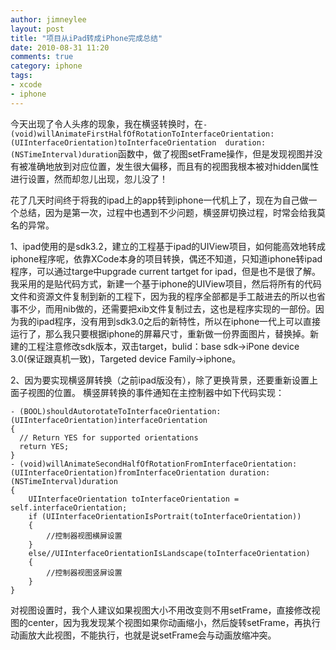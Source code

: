 ```yaml
---
author: jimneylee
layout: post
title: "项目从iPad转成iPhone完成总结"
date: 2010-08-31 11:20
comments: true
category: iphone
tags:
- xcode
- iphone
---
```


  今天出现了令人头疼的现象，我在横竖转换时，在`- (void)willAnimateFirstHalfOfRotationToInterfaceOrientation:
(UIInterfaceOrientation)toInterfaceOrientation 
duration:(NSTimeInterval)duration`函数中，做了视图setFrame操作，但是发现视图并没有被准确地放到对应位置，发生很大偏移，而且有的视图我根本被对hidden属性进行设置，然而却忽儿出现，忽儿没了！

  花了几天时间终于将我的ipad上的app转到iphone一代机上了，现在为自己做一个总结，因为是第一次，过程中也遇到不少问题，横竖屏切换过程，时常会给我莫名的异常。

  1、ipad使用的是sdk3.2，建立的工程基于ipad的UIView项目，如何能高效地转成iphone程序呢，依靠XCode本身的项目转换，偶还不知道，只知道iphone转ipad程序，可以通过targe中upgrade current tartget for ipad，但是也不是很了解。我采用的是贴代码方式，新建一个基于iphone的UIView项目，然后将所有的代码文件和资源文件复制到新的工程下，因为我的程序全部都是手工敲进去的所以也省事不少，而用nib做的，还需要把xib文件复制过去，这也是程序实现的一部份。因为我的ipad程序，没有用到sdk3.0之后的新特性，所以在iphone一代上可以直接运行了，那么我只要根据iphone的屏幕尺寸，重新做一份界面图片，替换掉。新建的工程注意修改sdk版本，双击target，bulid：base sdk->iPone device 3.0(保证跟真机一致)，Targeted device Family->iphone。

  2、因为要实现横竖屏转换（之前ipad版没有），除了更换背景，还要重新设置上面子视图的位置。
横竖屏转换的事件通知在主控制器中如下代码实现：

    - (BOOL)shouldAutorotateToInterfaceOrientation:(UIInterfaceOrientation)interfaceOrientation 
    {
      // Return YES for supported orientations
      return YES;
    }    
    - (void)willAnimateSecondHalfOfRotationFromInterfaceOrientation:(UIInterfaceOrientation)fromInterfaceOrientation duration:(NSTimeInterval)duration 
    {
        UIInterfaceOrientation toInterfaceOrientation = self.interfaceOrientation;    
        if (UIInterfaceOrientationIsPortrait(toInterfaceOrientation))
        {
            //控制器视图横屏设置
        }
        else//UIInterfaceOrientationIsLandscape(toInterfaceOrientation)
        {
            //控制器视图竖屏设置
        }
    }

  对视图设置时，我个人建议如果视图大小不用改变则不用setFrame，直接修改视图的center，因为我发现某个视图如果你动画缩小，然后旋转setFrame，再执行动画放大此视图，不能执行，也就是说setFrame会与动画放缩冲突。